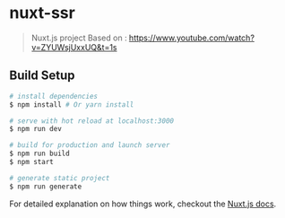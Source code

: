 # nuxt-ssr

> Nuxt.js project
> Based on : https://www.youtube.com/watch?v=ZYUWsjUxxUQ&t=1s

## Build Setup

``` bash
# install dependencies
$ npm install # Or yarn install

# serve with hot reload at localhost:3000
$ npm run dev

# build for production and launch server
$ npm run build
$ npm start

# generate static project
$ npm run generate
```

For detailed explanation on how things work, checkout the [Nuxt.js docs](https://github.com/nuxt/nuxt.js).
